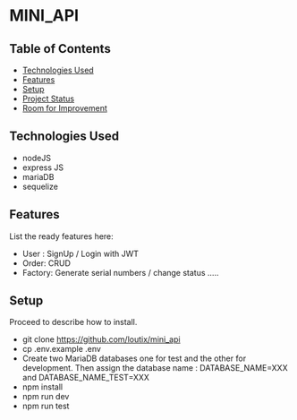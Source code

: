 # MINI_API

## Table of Contents

- [Technologies Used](#technologies-used)
- [Features](#features)
- [Setup](#setup)
- [Project Status](#project-status)
- [Room for Improvement](#room-for-improvement)
<!-- * [License](#license) -->

## Technologies Used

- nodeJS
- express JS
- mariaDB
- sequelize

## Features

List the ready features here:

- User : SignUp / Login with JWT
- Order: CRUD
- Factory: Generate serial numbers / change status .....

## Setup

Proceed to describe how to install.

- git clone https://github.com/loutix/mini_api
- cp .env.example .env
- Create two MariaDB databases one for test and the other for development. Then assign the database name : DATABASE_NAME=XXX and DATABASE_NAME_TEST=XXX
- npm install
- npm run dev
- npm run test
